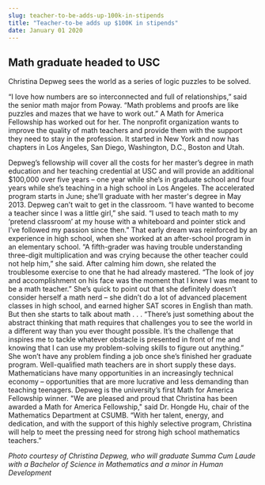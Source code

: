 ```yaml
---
slug: teacher-to-be-adds-up-100k-in-stipends
title: "Teacher-to-be adds up $100K in stipends"
date: January 01 2020
---
```


<h2>Math graduate headed to USC</h2><p>Christina Depweg sees the world as a series of logic puzzles to be solved.
</p><p>“I love how numbers are so interconnected and full of relationships,” said the senior math major from Poway. “Math problems and proofs are like puzzles and mazes that we have to work out.” A Math for America Fellowship has worked out for her. The nonprofit organization wants to improve the quality of math teachers and provide them with the support they need to stay in the profession. It started in New York and now has chapters in Los Angeles, San Diego, Washington, D.C., Boston and Utah.
</p><p>Depweg’s fellowship will cover all the costs for her master’s degree in math education and her teaching credential at USC and will provide an additional $100,000 over five years – one year while she’s in graduate school and four years while she’s teaching in a high school in Los Angeles. The accelerated program starts in June; she’ll graduate with her master's degree in May 2013. Depweg can’t wait to get in the classroom. “I have wanted to become a teacher since I was a little girl,” she said. “I used to teach math to my ‘pretend classroom’ at my house with a whiteboard and pointer stick and I’ve followed my passion since then.” That early dream was reinforced by an experience in high school, when she worked at an after-school program in an elementary school. “A fifth-grader was having trouble understanding three-digit multiplication and was crying because the other teacher could not help him,” she said. After calming him down, she related the troublesome exercise to one that he had already mastered. “The look of joy and accomplishment on his face was the moment that I knew I was meant to be a math teacher.” She’s quick to point out that she definitely doesn’t consider herself a math nerd – she didn’t do a lot of advanced placement classes in high school, and earned higher SAT scores in English than math. But then she starts to talk about math . . . “There’s just something about the abstract thinking that math requires that challenges you to see the world in a different way than you ever thought possible. It’s the challenge that inspires me to tackle whatever obstacle is presented in front of me and knowing that I can use my problem-solving skills to figure out anything.” She won’t have any problem finding a job once she’s finished her graduate program. Well-qualified math teachers are in short supply these days. Mathematicians have many opportunities in an increasingly technical economy – opportunities that are more lucrative and less demanding than teaching teenagers. Depweg is the university’s first Math for America Fellowship winner. "We are pleased and proud that Christina has been awarded a Math for America Fellowship," said Dr. Hongde Hu, chair of the Mathematics Department at CSUMB. “With her talent, energy, and dedication, and with the support of this highly selective program, Christina will help to meet the pressing need for strong high school mathematics teachers.”
</p><p><em>Photo courtesy of Christina Depweg, who will graduate Summa Cum Laude with a Bachelor of Science in Mathematics and a minor in Human Development  </em>
</p>
